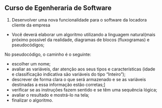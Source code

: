 ## Curso de Egenheraria de Software ## 

1. Desenvolver uma nova funcionalidade para o software da locadora cliente da empresa 
- Você deverá elaborar um algoritmo utilizando a linguagem natural(mais próximo possível da realidade, diagramas de blocos (fluxogramas) e pseudocódigos;

No pseudocódigo, o caminho é o seguinte:

- escolher um nome;
- avaliar as variáveis, dar atenção aos seus tipos e características (idade e classificação indicativa são variáveis do tipo “Inteiro”);
- descrever de forma clara o que será armazenado e se as variáveis destinadas a essa informação estão corretas;]
- verificar se as instruções fazem sentido e se têm uma sequência lógica;
- avaliar o resultado e mostrá-lo na tela;
- finalizar o algoritmo.
